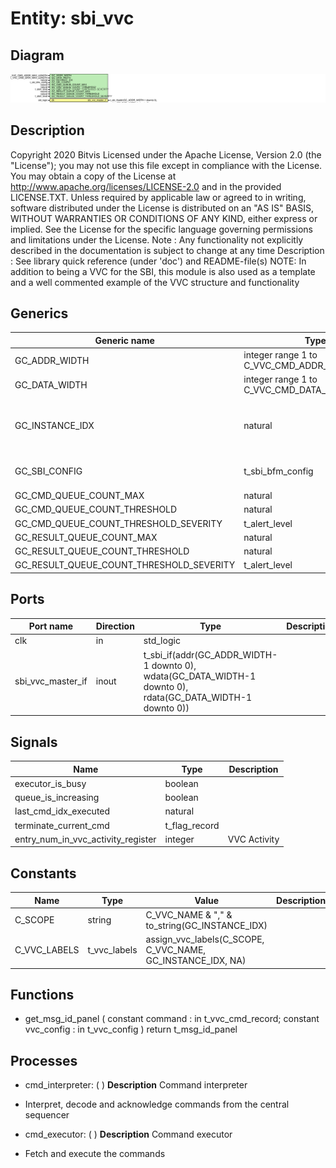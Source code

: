 # Entity: sbi_vvc

## Diagram

![Diagram](sbi_vvc.svg "Diagram")
## Description

Copyright 2020 Bitvis
Licensed under the Apache License, Version 2.0 (the "License"); you may not use this file except in compliance with the License.
You may obtain a copy of the License at http://www.apache.org/licenses/LICENSE-2.0 and in the provided LICENSE.TXT.
Unless required by applicable law or agreed to in writing, software distributed under the License is distributed on
an "AS IS" BASIS, WITHOUT WARRANTIES OR CONDITIONS OF ANY KIND, either express or implied.
See the License for the specific language governing permissions and limitations under the License.
Note : Any functionality not explicitly described in the documentation is subject to change at any time
Description   : See library quick reference (under 'doc') and README-file(s)
NOTE: In addition to being a VVC for the SBI, this module is also used as a template
      and a well commented example of the VVC structure and functionality
## Generics

| Generic name                             | Type                                         | Value                    | Description                               |
| ---------------------------------------- | -------------------------------------------- | ------------------------ | ----------------------------------------- |
| GC_ADDR_WIDTH                            | integer range 1 to C_VVC_CMD_ADDR_MAX_LENGTH | 8                        | SBI address bus                           |
| GC_DATA_WIDTH                            | integer range 1 to C_VVC_CMD_DATA_MAX_LENGTH | 32                       | SBI data bus                              |
| GC_INSTANCE_IDX                          | natural                                      | 1                        | Instance index for this SBI_VVCT instance |
| GC_SBI_CONFIG                            | t_sbi_bfm_config                             | C_SBI_BFM_CONFIG_DEFAULT | Behavior specification for BFM            |
| GC_CMD_QUEUE_COUNT_MAX                   | natural                                      | 1000                     |                                           |
| GC_CMD_QUEUE_COUNT_THRESHOLD             | natural                                      | 950                      |                                           |
| GC_CMD_QUEUE_COUNT_THRESHOLD_SEVERITY    | t_alert_level                                | warning                  |                                           |
| GC_RESULT_QUEUE_COUNT_MAX                | natural                                      | 1000                     |                                           |
| GC_RESULT_QUEUE_COUNT_THRESHOLD          | natural                                      | 950                      |                                           |
| GC_RESULT_QUEUE_COUNT_THRESHOLD_SEVERITY | t_alert_level                                | warning                  |                                           |
## Ports

| Port name         | Direction | Type                                                                                                                                                                                     | Description |
| ----------------- | --------- | ---------------------------------------------------------------------------------------------------------------------------------------------------------------------------------------- | ----------- |
| clk               | in        | std_logic                                                                                                                                                                                |             |
| sbi_vvc_master_if | inout     | t_sbi_if(addr(GC_ADDR_WIDTH-1 downto 0),                                        wdata(GC_DATA_WIDTH-1 downto 0),                                        rdata(GC_DATA_WIDTH-1 downto 0)) |             |
## Signals

| Name                               | Type          | Description   |
| ---------------------------------- | ------------- | ------------- |
| executor_is_busy                   | boolean       |               |
| queue_is_increasing                | boolean       |               |
| last_cmd_idx_executed              | natural       |               |
| terminate_current_cmd              | t_flag_record |               |
| entry_num_in_vvc_activity_register | integer       | VVC Activity  |
## Constants

| Name         | Type         | Value                                                        | Description |
| ------------ | ------------ | ------------------------------------------------------------ | ----------- |
| C_SCOPE      | string       |  C_VVC_NAME & "," & to_string(GC_INSTANCE_IDX)               |             |
| C_VVC_LABELS | t_vvc_labels |  assign_vvc_labels(C_SCOPE, C_VVC_NAME, GC_INSTANCE_IDX, NA) |             |
## Functions
- get_msg_id_panel <font id="function_arguments">( constant command    : in t_vvc_cmd_record; constant vvc_config : in t_vvc_config ) </font> <font id="function_return">return t_msg_id_panel </font>
## Processes
- cmd_interpreter: (  )
**Description**
Command interpreter
- Interpret, decode and acknowledge commands from the central sequencer

- cmd_executor: (  )
**Description**
Command executor
- Fetch and execute the commands

